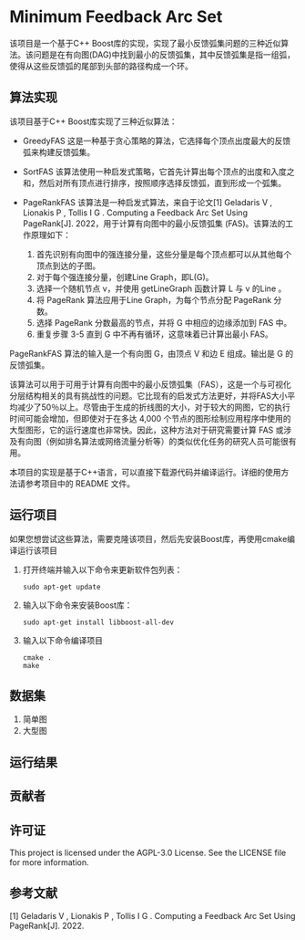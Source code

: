 # Minimum Feedback Arc Set

该项目是一个基于C++ Boost库的实现，实现了最小反馈弧集问题的三种近似算法。该问题是在有向图(DAG)中找到最小的反馈弧集，其中反馈弧集是指一组弧，使得从这些反馈弧的尾部到头部的路径构成一个环。

## 算法实现

该项目基于C++ Boost库实现了三种近似算法：

* GreedyFAS
这是一种基于贪心策略的算法，它选择每个顶点出度最大的反馈弧来构建反馈弧集。

* SortFAS
该算法使用一种启发式策略，它首先计算出每个顶点的出度和入度之和，然后对所有顶点进行排序，按照顺序选择反馈弧，直到形成一个弧集。

* PageRankFAS
该算法是一种启发式算法，来自于论文[1] Geladaris V ,  Lionakis P ,  Tollis I G . Computing a Feedback Arc Set Using PageRank[J].  2022，用于计算有向图中的最小反馈弧集 (FAS)。该算法的工作原理如下：

    1. 首先识别有向图中的强连接分量，这些分量是每个顶点都可以从其他每个顶点到达的子图。
    2. 对于每个强连接分量，创建Line Graph，即L(G)。
    3. 选择一个随机节点 v，并使用 getLineGraph 函数计算 L 与 v 的Line 。
    4. 将 PageRank 算法应用于Line Graph，为每个节点分配 PageRank 分数。
    5. 选择 PageRank 分数最高的节点，并将 G 中相应的边缘添加到 FAS 中。
    6. 重复步骤 3-5 直到 G 中不再有循环，这意味着已计算出最小 FAS。

PageRankFAS 算法的输入是一个有向图 G，由顶点 V 和边 E 组成。输出是 G 的反馈弧集。

该算法可以用于可用于计算有向图中的最小反馈弧集（FAS），这是一个与可视化分层结构相关的具有挑战性的问题。它比现有的启发式方法更好，并将FAS大小平均减少了50％以上。尽管由于生成的折线图的大小，对于较大的网图，它的执行时间可能会增加，但即使对于在多达 4,000 个节点的图形绘制应用程序中使用的大型图形，它的运行速度也非常快。因此，这种方法对于研究需要计算 FAS 或涉及有向图（例如排名算法或网络流量分析等）的类似优化任务的研究人员可能很有用。

本项目的实现是基于C++语言，可以直接下载源代码并编译运行。详细的使用方法请参考项目中的 README 文件。

## 运行项目

如果您想尝试这些算法，需要克隆该项目，然后先安装Boost库，再使用cmake编译运行该项目

1. 打开终端并输入以下命令来更新软件包列表：

   ```
   sudo apt-get update
   ```

2. 输入以下命令来安装Boost库：

   ```
   sudo apt-get install libboost-all-dev
   ```

3. 输入以下命令编译项目

   ```
   cmake .
   make
   ```

## 数据集

1. 简单图
2. 大型图

## 运行结果

## 贡献者

## 许可证

This project is licensed under the AGPL-3.0 License. See the LICENSE file for more information.

## 参考文献

[1] Geladaris V ,  Lionakis P ,  Tollis I G . Computing a Feedback Arc Set Using PageRank[J].  2022.
